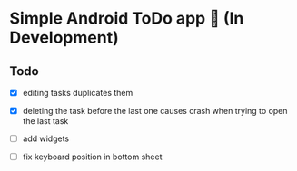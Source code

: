 # Simple Android ToDo app 🚀 (In Development)

## Todo
- [X] editing tasks duplicates them
- [X] deleting the task before the last one causes crash when trying to open the last task
- [ ] add widgets
- [ ] fix keyboard position in bottom sheet

